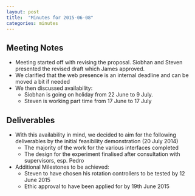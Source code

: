 ```yaml
---
layout: post
title:  "Minutes for 2015-06-08"
categories: minutes
---
```


## Meeting Notes

* Meeting started off with revising the proposal. Siobhan and Steven presented the revised draft which James approved. 
* We clarified that the web presence is an internal deadline and can be moved a bit if needed
* We then discussed availability:
    * Siobhan is going on holiday from 22 June to 9 July. 
    * Steven is working part time from 17 June to 17 July

## Deliverables

* With this availability in mind, we decided to aim for the following deliverables by the initial feasibility demonstration (20 July 2014)
    * The majority of the work for the various interfaces completed
    * The design for the experiment finalised after consultation with supervisors, esp. Pedro
* Additional Milestones to be achieved:
    * Steven to have chosen his rotation controllers to be tested by 12 June 2015
    * Ethic approval to have been applied for by 19th June 2015